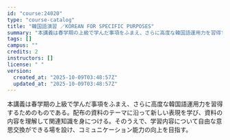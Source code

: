 ```yaml
---
id: "course:24020"
type: "course-catalog"
title: "韓国語演習 ／KOREAN FOR SPECIFIC PURPOSES"
summary: "本講義は春学期の上級で学んだ事項をふまえ、さらに高度な韓国語運用力を習得するためのものである。配布の資料のテーマに沿って新しい表現を学び、資料の内容を理解して関連知識を身につける。そのうえで、学習内容について自由な意思交換ができる場を設け、…"
tags: []
campus: ""
credits: 2
instructors: []
license: " "
version:
  created_at: "2025-10-09T03:48:57Z"
  updated_at: "2025-10-09T03:48:57Z"
---
```


本講義は春学期の上級で学んだ事項をふまえ、さらに高度な韓国語運用力を習得するためのものである。配布の資料のテーマに沿って新しい表現を学び、資料の内容を理解して関連知識を身につける。そのうえで、学習内容について自由な意思交換ができる場を設け、コミュニケーション能力の向上を目指す。
